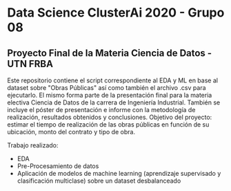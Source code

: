 # Data Science ClusterAi 2020 - Grupo 08

## Proyecto Final de la Materia Ciencia de Datos - UTN FRBA 

Este repositorio contiene el script correspondiente al EDA y ML en base al dataset sobre "Obras Públicas" así como también el archivo .csv para ejecutarlo. 
El mismo forma parte de la presentación final para la materia electiva Ciencia de Datos de la carrera de Ingeniería Industrial. También se incluye el póster de presentación e informe con la metodología de realización, resultados obtenidos y conclusiones.
Objetivo del proyecto: estimar el tiempo de realización de las obras públicas en función de su ubicación, monto del contrato y tipo de obra.

Trabajo realizado:
- EDA
- Pre-Procesamiento de datos
- Aplicación de modelos de machine learning (aprendizaje supervisado y clasificación multiclase) sobre un dataset desbalanceado

